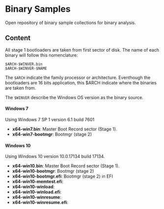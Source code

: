 # Binary Samples

Open repository of binary sample collections for binary analysis.

## Content

All stage 1 bootloaders are taken from first sector of disk. The name of each binary will follow this nomenclature:

```
$ARCH-$WINVER.bin
$ARCH-$WINVER-$NAME
```

The `$ARCH` indicate the family processor or architecture. Eventhough the bootloaders are 16 bits application, this $ARCH indicate where the binaries are taken from.

The `$WINVER` describe the Windows OS version as the binary source. 

#### Windows 7

Using Windows 7 SP 1 version 6.1 build 7601

- **x64-win7.bin**: Master Boot Record sector (Stage 1).
- **x64-win7-bootmgr**: Bootmgr (stage 2)

#### Windows 10

Using Windows 10 version 10.0.17134 build 17134.

- **x64-win10.bin**: Master Boot Record sector (Stage 1).
- **x64-win10-bootmgr**: Bootmgr (stage 2)
- **x64-win10-bootmgr.efi**: Bootmgr (stage 2) in EFI
- **x64-win10-memtest.efi**: 
- **x64-win10-winload**:
- **x64-win10-winload.efi**:
- **x64-win10-winresume**:
- **x64-win10-winresume.efi**: